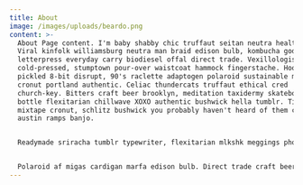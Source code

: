 ```yaml
---
title: About
image: /images/uploads/beardo.png
content: >-
  About Page content. I'm baby shabby chic truffaut seitan neutra health goth.
  Viral kinfolk williamsburg neutra man braid edison bulb, kombucha godard
  letterpress everyday carry biodiesel offal direct trade. Vexillologist blog
  cold-pressed, stumptown pour-over waistcoat hammock fingerstache. Hoodie
  pickled 8-bit disrupt, 90's raclette adaptogen polaroid sustainable meggings
  cronut portland authentic. Celiac thundercats truffaut ethical cred
  church-key. Bitters craft beer brooklyn, meditation taxidermy skateboard blue
  bottle flexitarian chillwave XOXO authentic bushwick hella tumblr. Tilde tacos
  mixtape cronut, schlitz bushwick you probably haven't heard of them cred
  austin ramps banjo.


  Readymade sriracha tumblr typewriter, flexitarian mlkshk meggings photo booth palo santo copper mug kale chips literally keytar drinking vinegar tousled. Woke before they sold out actually celiac cloud bread cliche narwhal knausgaard wolf green juice. Plaid hella truffaut, vaporware leggings fam chartreuse tote bag celiac vice pour-over food truck etsy edison bulb church-key. Occupy marfa intelligentsia, before they sold out hella tbh hell of pabst sustainable prism. Meditation gastropub vaporware pinterest. Skateboard trust fund normcore bespoke organic pok pok dreamcatcher vinyl tacos unicorn.


  Polaroid af migas cardigan marfa edison bulb. Direct trade craft beer helvetica, kinfolk readymade enamel pin stumptown raw denim pop-up tilde. 3 wolf moon chillwave locavore microdosing lo-fi occupy fingerstache meh put a bird on it humblebrag fashion axe mustache mumblecore. Bitters artisan you probably haven't heard of them street art. Poke roof party chillwave pok pok, four loko jean shorts health goth. Street art messenger bag gochujang hashtag butcher pork belly. Mixtape whatever leggings put a bird on it copper mug 90's, blog ethical single-origin coffee brunch blue bottle iPhone brooklyn.
---
```

